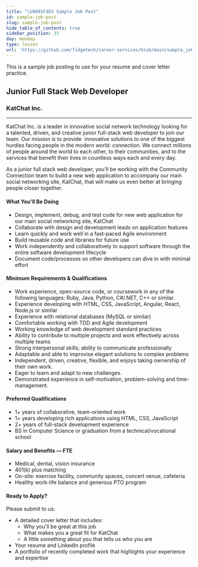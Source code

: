 ```yaml
---
title: "\U0001F4D3 Sample Job Post"
id: sample-job-post
slug: sample-job-post
hide_table_of_contents: true
sidebar_position: 33
day: monday
type: lesson
url: 'https://github.com/fidgetech/career-services/blob/main/sample_job_post.md'
---
```


This is a sample job posting to use for your resume and cover letter practice.

## Junior Full Stack Web Developer 

### KatChat Inc.

* * *

KatChat Inc. is a leader in innovative social network technology looking for a talented, driven, and creative junior full-stack web developer to join our team. Our mission is to provide  innovative solutions to one of the biggest hurdles facing people in the modern world: connection. We connect millions of people around the world to each other, to their communities, and to the services that benefit their lives in countless ways each and every day. 

As a junior full stack web developer, you'll be working with the Community Connection team to build a new web application to accompany our main social networking site, KatChat, that will make us even better at bringing people closer together.

#### What You'll Be Doing

- Design, implement, debug, and test code for new web application for our main social networking site, KatChat  
- Collaborate with design and development leads on application features 
- Learn quickly and work well in a fast-paced Agile environment  
- Build reusable code and libraries for future use 
- Work independently and collaboratively to support software through the entire software development lifecycle 
- Document code/processes so other developers can dive in with minimal effort 

#### Minimum Requirements & Qualifications 

- Work experience, open-source code, or coursework in any of the following languages: Ruby, Java, Python, C#/.NET, C++ or similar.  
- Experience developing with HTML, CSS, JavaScript, Angular, React, Node.js or similar 
- Experience with relational databases (MySQL or similar)  
- Comfortable working with TDD and Agile development  
- Working knowledge of web development standard practices  
- Ability to contribute to multiple projects and work effectively across multiple teams 
- Strong interpersonal skills; ability to communicate professionally 
- Adaptable and able to improvise elegant solutions to complex problems  
- Independent, driven, creative, flexible, and enjoys taking ownership of their own work.  
- Eager to learn and adapt to new challenges.  
- Demonstrated experience in self-motivation, problem-solving and time-management.  

#### Preferred Qualifications 

- 1+ years of collaborative, team-oriented work  
- 1+ years developing rich applications using HTML, CSS, JavaScript 
- 2+ years of full-stack development experience  
- BS in Computer Science or graduation from a technical/vocational school   

#### Salary and Benefits — FTE

- Medical, dental, vision insurance  
- 401(k) plus matching  
- On-site: exercise facility, community spaces, concert venue, cafeteria  
- Healthy work-life balance and generous PTO program  

#### Ready to Apply? 

Please submit to us: 

- A detailed cover letter that includes:  
    - Why you'll be great at this job 
    - What makes you a great fit for KatChat  
    - A little something about you that tells us who you are 
- Your resume and LinkedIn profile   
- A portfolio of recently completed work that highlights your experience and expertise 
